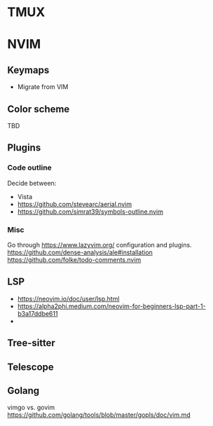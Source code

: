 # TMUX

# NVIM
## Keymaps

  * Migrate from VIM

## Color scheme
TBD

## Plugins

### Code outline

Decide between:

 * Vista
 * https://github.com/stevearc/aerial.nvim
 * https://github.com/simrat39/symbols-outline.nvim


### Misc
Go through https://www.lazyvim.org/ configuration and plugins.
https://github.com/dense-analysis/ale#installation
https://github.com/folke/todo-comments.nvim

## LSP

  * https://neovim.io/doc/user/lsp.html
  * https://alpha2phi.medium.com/neovim-for-beginners-lsp-part-1-b3a17ddbe611
  *

## Tree-sitter

## Telescope

## Golang
vimgo vs. govim
https://github.com/golang/tools/blob/master/gopls/doc/vim.md